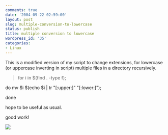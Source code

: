 ```yaml
---
comments: true
date: '2004-09-22 02:59:00'
layout: post
slug: multiple-conversion-to-lowercase
status: publish
title: multiple conversion to lowercase
wordpress_id: '35'
categories:
- Linux
---
```


This is a modified version of my script to change extensions, for lowercase (or uppercase inverting in script) multiple files in a directory recursively.
  


> for i in $(find . -type f);
  
do mv $i $(echo $i | tr "[:upper:]" "[:lower:]");
  
done


  
hope to be useful as usual.
  

  
good work!

[![](http://www.feedburner.com/fb/images/pub/flchklt.gif)](http://feeds.feedburner.com/zekussuse)
